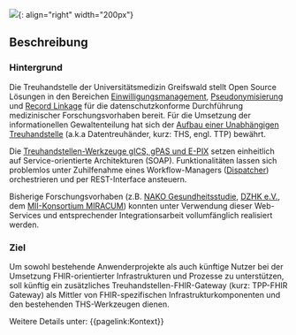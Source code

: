 ![](https://www.ths-greifswald.de/wp-content/uploads/2019/01/Design-Logo-THS-deutsch-271-padding.png){: align="right" width="200px"} 
## Beschreibung

### Hintergrund
Die Treuhandstelle der Universitätsmedizin Greifswald stellt Open Source Lösungen in den Bereichen [Einwilligungsmanagement](https://www.ths-greifswald.de/gics), [Pseudonymisierung](https://www.ths-greifswald.de/gpas) und [Record Linkage](https://www.ths-greifswald.de/e-pix) für die datenschutzkonforme Durchführung medizinischer Forschungsvorhaben bereit. Für die Umsetzung der informationellen Gewaltenteilung hat sich der [Aufbau einer Unabhängigen Treuhandstelle](https://www.ncbi.nlm.nih.gov/pmc/articles/PMC4467617/) (a.k.a Datentreuhänder, kurz: THS, engl. TTP) bewährt. 

Die [Treuhandstellen-Werkzeuge gICS, gPAS und E-PIX](https://www.ths-greifswald.de/forscher/) setzen einheitlich auf Service-orientierte Architekturen (SOAP). Funktionalitäten lassen sich problemlos unter Zuhilfenahme eines Workflow-Managers ([Dispatcher](https://www.ths-greifswald.de/dispatcher-spezifikation-online-verfuegbar/)) orchestrieren und per REST-Interface ansteuern.

Bisherige Forschungsvorhaben (z.B. [NAKO Gesundheitsstudie](https://www.ths-greifswald.de/projekte/nako/), [DZHK e.V.](https://www.ths-greifswald.de/projekte/dzhk/), dem [MII-Konsortium MIRACUM](https://www.miracum.org/miracolix-tools/)) konnten unter Verwendung dieser Web-Services und entsprechender Integrationsarbeit vollumfänglich realisiert werden.

### Ziel 
Um sowohl bestehende Anwenderprojekte als auch künftige Nutzer bei der Umsetzung FHIR-orientierter Infrastrukturen und Prozesse zu unterstützen, soll künftig ein zusätzliches Treuhandstellen-FHIR-Gateway (kurz: TPP-FHIR Gateway) als Mittler von FHIR-spezifischen Infrastrukturkomponenten und den bestehenden THS-Werkzeugen dienen.

Weitere Details unter: {{pagelink:Kontext}}